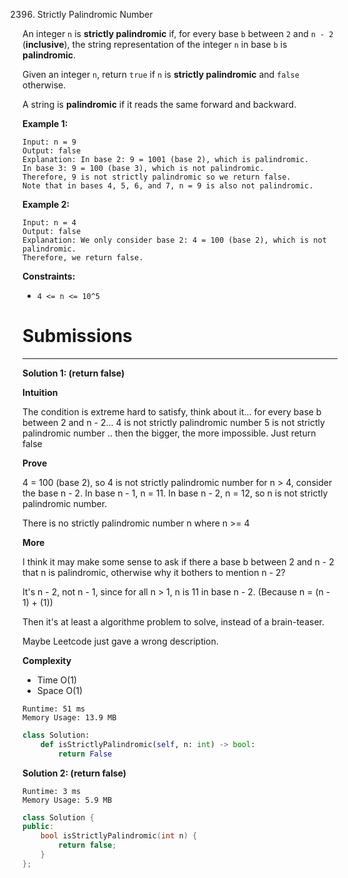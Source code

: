 2396. Strictly Palindromic Number

An integer `n` is **strictly palindromic** if, for every base `b` between `2` and `n - 2` (**inclusive**), the string representation of the integer `n` in base `b` is **palindromic**.

Given an integer `n`, return `true` if `n` is **strictly palindromic** and `false` otherwise.

A string is **palindromic** if it reads the same forward and backward.

 

**Example 1:**
```
Input: n = 9
Output: false
Explanation: In base 2: 9 = 1001 (base 2), which is palindromic.
In base 3: 9 = 100 (base 3), which is not palindromic.
Therefore, 9 is not strictly palindromic so we return false.
Note that in bases 4, 5, 6, and 7, n = 9 is also not palindromic.
```

**Example 2:**
```
Input: n = 4
Output: false
Explanation: We only consider base 2: 4 = 100 (base 2), which is not palindromic.
Therefore, we return false.
```
 

**Constraints:**

* `4 <= n <= 10^5`

# Submissions
---
**Solution 1: (return false)**

**Intuition**

The condition is extreme hard to satisfy, think about it...
for every base b between 2 and n - 2...
4 is not strictly palindromic number
5 is not strictly palindromic number
..
then the bigger, the more impossible.
Just return false


**Prove**

4 = 100 (base 2), so 4 is not strictly palindromic number
for n > 4, consider the base n - 2.
In base n - 1, n = 11.
In base n - 2, n = 12, so n is not strictly palindromic number.

There is no strictly palindromic number n where n >= 4


**More**

I think it may make some sense to ask if there a base b
between 2 and n - 2 that n is palindromic,
otherwise why it bothers to mention n - 2?

It's n - 2, not n - 1,
since for all n > 1,
n is 11 in base n - 2.
(Because n = (n - 1) + (1))

Then it's at least a algorithme problem to solve,
instead of a brain-teaser.

Maybe Leetcode just gave a wrong description.


**Complexity**

* Time O(1)
* Space O(1)

```
Runtime: 51 ms
Memory Usage: 13.9 MB
```
```python
class Solution:
    def isStrictlyPalindromic(self, n: int) -> bool:
        return False
```

**Solution 2: (return false)**
```
Runtime: 3 ms
Memory Usage: 5.9 MB
```
```c++
class Solution {
public:
    bool isStrictlyPalindromic(int n) {
        return false;
    }
};
```
